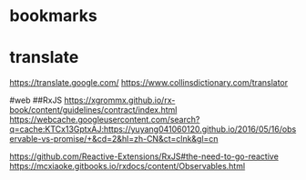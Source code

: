 # bookmarks
# translate
https://translate.google.com/
https://www.collinsdictionary.com/translator

#web
##RxJS
https://xgrommx.github.io/rx-book/content/guidelines/contract/index.html
https://webcache.googleusercontent.com/search?q=cache:KTCx13GptxAJ:https://yuyang041060120.github.io/2016/05/16/observable-vs-promise/+&cd=2&hl=zh-CN&ct=clnk&gl=cn

https://github.com/Reactive-Extensions/RxJS#the-need-to-go-reactive
https://mcxiaoke.gitbooks.io/rxdocs/content/Observables.html

